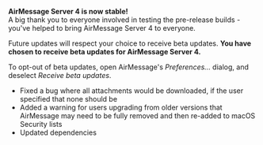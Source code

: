 **AirMessage Server 4 is now stable!**  
A big thank you to everyone involved in testing the pre-release builds - you've helped to bring AirMessage Server 4 to everyone.

Future updates will respect your choice to receive beta updates.
**You have chosen to receive beta updates for AirMessage Server 4.**

To opt-out of beta updates, open AirMessage's _Preferences..._ dialog, and deselect _Receive beta updates_.

- Fixed a bug where all attachments would be downloaded, if the user specified that none should be
- Added a warning for users upgrading from older versions that AirMessage may need to be fully removed and then re-added to macOS Security lists
- Updated dependencies
